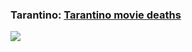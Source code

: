 ### Tarantino: [Tarantino movie deaths](https://github.com/gilbertfontana/DataVisualization/tree/main/Tarantino)
![](https://github.com/gilbertfontana/DataVisualization/blob/main/Tarantino/Tarantino.png)
